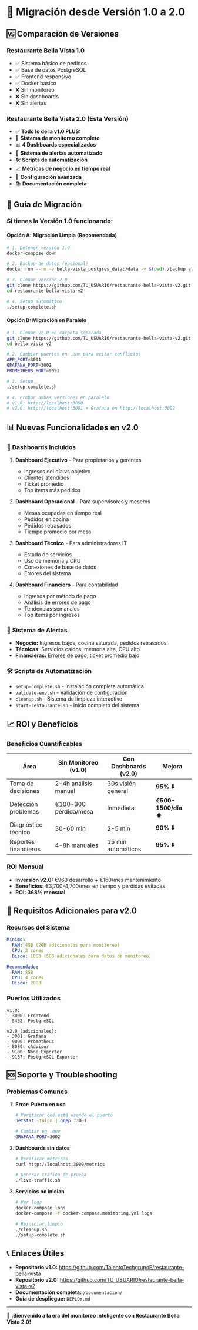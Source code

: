 # 🔄 Migración desde Versión 1.0 a 2.0

## 🆚 **Comparación de Versiones**

### Restaurante Bella Vista 1.0
- ✅ Sistema básico de pedidos
- ✅ Base de datos PostgreSQL
- ✅ Frontend responsivo
- ✅ Docker básico
- ❌ Sin monitoreo
- ❌ Sin dashboards
- ❌ Sin alertas

### Restaurante Bella Vista 2.0 (Esta Versión)
- ✅ **Todo lo de la v1.0 PLUS:**
- 🚀 **Sistema de monitoreo completo**
- 📊 **4 Dashboards especializados**
- 🚨 **Sistema de alertas automatizado**
- 🛠️ **Scripts de automatización**
- 📈 **Métricas de negocio en tiempo real**
- 🔧 **Configuración avanzada**
- 📚 **Documentación completa**

## 🔄 **Guía de Migración**

### Si tienes la Versión 1.0 funcionando:

#### Opción A: Migración Limpia (Recomendada)
```bash
# 1. Detener versión 1.0
docker-compose down

# 2. Backup de datos (opcional)
docker run --rm -v bella-vista_postgres_data:/data -v $(pwd):/backup alpine tar czf /backup/backup.tar.gz /data

# 3. Clonar versión 2.0
git clone https://github.com/TU_USUARIO/restaurante-bella-vista-v2.git
cd restaurante-bella-vista-v2

# 4. Setup automático
./setup-complete.sh
```

#### Opción B: Migración en Paralelo
```bash
# 1. Clonar v2.0 en carpeta separada
git clone https://github.com/TU_USUARIO/restaurante-bella-vista-v2.git bella-vista-v2
cd bella-vista-v2

# 2. Cambiar puertos en .env para evitar conflictos
APP_PORT=3001
GRAFANA_PORT=3002
PROMETHEUS_PORT=9091

# 3. Setup
./setup-complete.sh

# 4. Probar ambas versiones en paralelo
# v1.0: http://localhost:3000
# v2.0: http://localhost:3001 + Grafana en http://localhost:3002
```

## 📊 **Nuevas Funcionalidades en v2.0**

### 🎯 **Dashboards Incluidos**
1. **Dashboard Ejecutivo** - Para propietarios y gerentes
   - Ingresos del día vs objetivo
   - Clientes atendidos
   - Ticket promedio
   - Top items más pedidos

2. **Dashboard Operacional** - Para supervisores y meseros
   - Mesas ocupadas en tiempo real
   - Pedidos en cocina
   - Pedidos retrasados
   - Tiempo promedio por mesa

3. **Dashboard Técnico** - Para administradores IT
   - Estado de servicios
   - Uso de memoria y CPU
   - Conexiones de base de datos
   - Errores del sistema

4. **Dashboard Financiero** - Para contabilidad
   - Ingresos por método de pago
   - Análisis de errores de pago
   - Tendencias semanales
   - Top items por ingresos

### 🚨 **Sistema de Alertas**
- **Negocio:** Ingresos bajos, cocina saturada, pedidos retrasados
- **Técnicas:** Servicios caídos, memoria alta, CPU alto
- **Financieras:** Errores de pago, ticket promedio bajo

### 🛠️ **Scripts de Automatización**
- `setup-complete.sh` - Instalación completa automática
- `validate-env.sh` - Validación de configuración
- `cleanup.sh` - Sistema de limpieza interactivo
- `start-restaurante.sh` - Inicio completo del sistema

## 📈 **ROI y Beneficios**

### Beneficios Cuantificables
| Área | Sin Monitoreo (v1.0) | Con Dashboards (v2.0) | Mejora |
|------|----------------------|------------------------|---------|
| Toma de decisiones | 2-4h análisis manual | 30s visión general | **95% ⬇️** |
| Detección problemas | €100-300 pérdida/mesa | Inmediata | **€500-1500/día ⬆️** |
| Diagnóstico técnico | 30-60 min | 2-5 min | **90% ⬇️** |
| Reportes financieros | 4-8h manuales | 15 min automáticos | **95% ⬇️** |

### ROI Mensual
- **Inversión v2.0:** €960 desarrollo + €160/mes mantenimiento
- **Beneficios:** €3,700-4,700/mes en tiempo y pérdidas evitadas
- **ROI:** **368% mensual**

## 🔧 **Requisitos Adicionales para v2.0**

### Recursos del Sistema
```yaml
Mínimo:
  RAM: 4GB (2GB adicionales para monitoreo)
  CPU: 2 cores
  Disco: 10GB (5GB adicionales para datos de monitoreo)

Recomendado:
  RAM: 8GB
  CPU: 4 cores
  Disco: 20GB
```

### Puertos Utilizados
```
v1.0:
- 3000: Frontend
- 5432: PostgreSQL

v2.0 (adicionales):
- 3001: Grafana
- 9090: Prometheus
- 8080: cAdvisor
- 9100: Node Exporter
- 9187: PostgreSQL Exporter
```

## 🆘 **Soporte y Troubleshooting**

### Problemas Comunes

1. **Error: Puerto en uso**
   ```bash
   # Verificar qué está usando el puerto
   netstat -tulpn | grep :3001
   
   # Cambiar en .env
   GRAFANA_PORT=3002
   ```

2. **Dashboards sin datos**
   ```bash
   # Verificar métricas
   curl http://localhost:3000/metrics
   
   # Generar tráfico de prueba
   ./live-traffic.sh
   ```

3. **Servicios no inician**
   ```bash
   # Ver logs
   docker-compose logs
   docker-compose -f docker-compose.monitoring.yml logs
   
   # Reiniciar limpio
   ./cleanup.sh
   ./setup-complete.sh
   ```

## 📞 **Enlaces Útiles**

- **Repositorio v1.0:** https://github.com/TalentoTechgrupoE/restaurante-bella-vista
- **Repositorio v2.0:** https://github.com/TU_USUARIO/restaurante-bella-vista-v2
- **Documentación completa:** `/documentacion/`
- **Guía de despliegue:** `DEPLOY.md`

---

**🎉 ¡Bienvenido a la era del monitoreo inteligente con Restaurante Bella Vista 2.0!**
